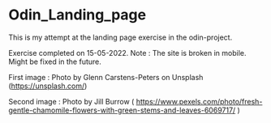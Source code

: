 # Odin_Landing_page
This is my attempt at the landing page exercise in the odin-project.

Exercise completed on 15-05-2022.
Note : The site is broken in mobile. Might be fixed in the future.

First image : Photo by Glenn Carstens-Peters on Unsplash (https://unsplash.com/)

Second image : Photo by Jill Burrow ( https://www.pexels.com/photo/fresh-gentle-chamomile-flowers-with-green-stems-and-leaves-6069717/ )